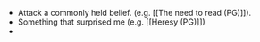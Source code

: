 - Attack a commonly held belief. (e.g. [[The need to read (PG)]]).
- Something that surprised me (e.g. [[Heresy (PG)]])
- 